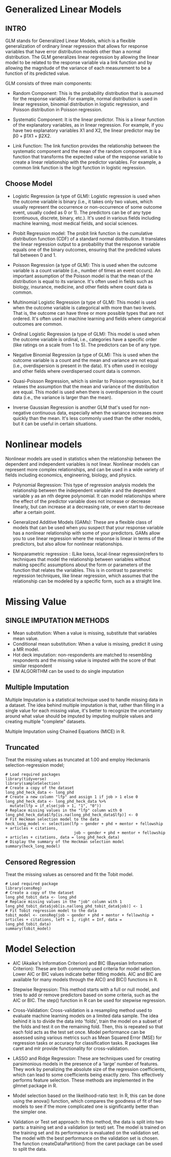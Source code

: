 # Generalized Linear Models

## INTRO 

GLM stands for Generalized Linear Models, which is a flexible generalization of ordinary linear regression that allows for response variables that have error distribution models other than a normal distribution. The GLM generalizes linear regression by allowing the linear model to be related to the response variable via a link function and by allowing the magnitude of the variance of each measurement to be a function of its predicted value.

GLM consists of three main components:

- Random Component: This is the probability distribution that is assumed for the response variable. For example, normal distribution is used in linear regression, binomial distribution in logistic regression, and Poisson distribution in Poisson regression.

- Systematic Component: It is the linear predictor. This is a linear function of the explanatory variables, as in linear regression. For example, if you have two explanatory variables X1 and X2, the linear predictor may be β0 + β1X1 + β2X2.

- Link Function: The link function provides the relationship between the systematic component and the mean of the random component. It is a function that transforms the expected value of the response variable to create a linear relationship with the predictor variables. For example, a common link function is the logit function in logistic regression.

## Choose Model

- Logistic Regression (a type of GLM): Logistic regression is used when the outcome variable is binary (i.e., it takes only two values, which usually represent the occurrence or non-occurrence of some outcome event, usually coded as 0 or 1). The predictors can be of any type (continuous, discrete, binary, etc.). It's used in various fields including machine learning, most medical fields, and social sciences.

- Probit Regression model: The probit link function is the cumulative distribution function (CDF) of a standard normal distribution. It translates the linear regression output to a probability that the response variable equals one of the binary outcomes, ensuring that the predicted values fall between 0 and 1.

- Poisson Regression (a type of GLM): This is used when the outcome variable is a count variable (i.e., number of times an event occurs). An important assumption of the Poisson model is that the mean of the distribution is equal to its variance. It's often used in fields such as biology, insurance, medicine, and other fields where count data is common.

- Multinomial Logistic Regression (a type of GLM): This model is used when the outcome variable is categorical with more than two levels. That is, the outcome can have three or more possible types that are not ordered. It's often used in machine learning and fields where categorical outcomes are common.

- Ordinal Logistic Regression (a type of GLM): This model is used when the outcome variable is ordinal, i.e., categories have a specific order (like ratings on a scale from 1 to 5). The predictors can be of any type.

- Negative Binomial Regression (a type of GLM): This is used when the outcome variable is a count and the mean and variance are not equal (i.e., overdispersion is present in the data). It's often used in ecology and other fields where overdispersed count data is common.

- Quasi-Poisson Regression, which is similar to Poisson regression, but it relaxes the assumption that the mean and variance of the distribution are equal. This model is used when there is overdispersion in the count data (i.e., the variance is larger than the mean).
- Inverse Gaussian Regression is another GLM that's used for non-negative continuous data, especially when the variance increases more quickly than the mean. It's less commonly used than the other models, but it can be useful in certain situations.

# Nonlinear models

Nonlinear models are used in statistics when the relationship between the dependent and independent variables is not linear. Nonlinear models can represent more complex relationships, and can be used in a wide variety of fields including economics, engineering, biology, and physics.

- Polynomial Regression: This type of regression analysis models the relationship between the independent variable x and the dependent variable y as an nth degree polynomial. It can model relationships where the effect of the predictor variable does not increase or decrease linearly, but can increase at a decreasing rate, or even start to decrease after a certain point.

- Generalized Additive Models (GAMs): These are a flexible class of models that can be used when you suspect that your response variable has a nonlinear relationship with some of your predictors. GAMs allow you to use linear regression where the response is linear in terms of the predictors, but also allow for nonlinear relationships.
- Nonparametric regression : (Like loess, local-linear regression)refers to techniques that model the relationship between variables without making specific assumptions about the form or parameters of the function that relates the variables. This is in contrast to parametric regression techniques, like linear regression, which assumes that the relationship can be modeled by a specific form, such as a straight line.

# Missing Value

## SINGLE IMPUTATION METHODS
- Mean substitution: When a value is missing, substitute that variables mean value. 
- Conditional mean substitution: When a value is missing, predict it using a MR model.
- Hot deck imputation: non-respondents are matched to resembling respondents and the missing value is imputed with the score of that similar respondent
- EM ALGORITHM can be used to do single imputation

## Multiple Imputation
Multiple Imputation is a statistical technique used to handle missing data in a dataset. The idea behind multiple imputation is that, rather than filling in a single value for each missing value, it's better to recognize the uncertainty around what value should be imputed by imputing multiple values and creating multiple "complete" datasets.

Multiple Imputation using Chained Equations (MICE) in R. 

## Truncated
Treat the missing values as truncated at 1.00 and employ Heckmanís selection-regression model;

```{R}
# Load required packages
library(tidyverse)
library(sampleSelection)
# Create a copy of the dataset
long_phd_heck_data <- long_phd
# Create a new column "lfp" and assign 1 if job > 1 else 0
long_phd_heck_data <- long_phd_heck_data %>%
  mutate(lfp = if_else(job > 1, "1", "0"))
# Replace missing values in the "lfp" column with 0
long_phd_heck_data$lfp[is.na(long_phd_heck_data$lfp)] <- 0
# Fit Heckman selection model to the data
heck_long_model <- selection(lfp ~ gender + phd + mentor + fellowship + articles + citations,
                              job ~ gender + phd + mentor + fellowship + articles + citations, data = long_phd_heck_data)
# Display the summary of the Heckman selection model
summary(heck_long_model)
```

## Censored Regression

Treat the missing values as censored and fit the Tobit model.

```{r, message=FALSE}
# Load required package
library(censReg)
# Create a copy of the dataset
long_phd_tobit_data <- long_phd
# Replace missing values in the "job" column with 1
long_phd_tobit_data$job[is.na(long_phd_tobit_data$job)] <- 1
# Fit Tobit regression model to the data
tobit_model <- censReg(job ~ gender + phd + mentor + fellowship + articles + citations, left = 1, right = Inf, data = long_phd_tobit_data)
summary(tobit_model)
```
# Model Selection

- AIC (Akaike's Information Criterion) and BIC (Bayesian Information Criterion): These are both commonly used criteria for model selection. Lower AIC or BIC values indicate better fitting models. AIC and BIC are available for many models through the AIC() and BIC() functions in R.

- Stepwise Regression: This method starts with a full or null model, and tries to add or remove predictors based on some criteria, such as the AIC or BIC. The step() function in R can be used for stepwise regression.

- Cross-Validation: Cross-validation is a resampling method used to evaluate machine learning models on a limited data sample. The idea behind it is to divide the data into 'folds', train the model on a subset of the folds and test it on the remaining fold. Then, this is repeated so that each fold acts as the test set once. Model performance can be assessed using various metrics such as Mean Squared Error (MSE) for regression tasks or accuracy for classification tasks. R packages like caret and mlr provide functionality for cross-validation.

- LASSO and Ridge Regression: These are techniques used for creating parsimonious models in the presence of a 'large' number of features. They work by penalizing the absolute size of the regression coefficients, which can lead to some coefficients being exactly zero. This effectively performs feature selection. These methods are implemented in the glmnet package in R.

- Model selection based on the likelihood-ratio test: In R, this can be done using the anova() function, which compares the goodness of fit of two models to see if the more complicated one is significantly better than the simpler one.

- Validation or Test set approach: In this method, the data is split into two parts: a training set and a validation (or test) set. The model is trained on the training set and its performance is evaluated on the validation set. The model with the best performance on the validation set is chosen. The function createDataPartition() from the caret package can be used to split the data.

